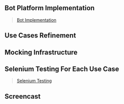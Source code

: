 ## **Bot Platform Implementation**
> [Bot Implementation](https://github.ncsu.edu/csc510-fall2019/CSC510-8/blob/master/Milestone2/bot.js)

## **Use Cases Refinement**

## **Mocking Infrastructure**

## **Selenium Testing For Each Use Case**
> [Selenium Testing](https://github.ncsu.edu/csc510-fall2019/CSC510-8/blob/master/Milestone2/selenium/secbot.java)

## **Screencast** 
